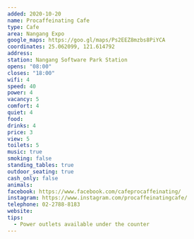 ```yaml
---
added: 2020-10-20
name: Procaffeinating Cafe
type: Cafe
area: Nangang Expo
google_maps: https://goo.gl/maps/Ps2EEZ8mzbs8PiYCA
coordinates: 25.062099, 121.614792
address: 
station: Nangang Software Park Station
opens: "08:00"
closes: "18:00"
wifi: 4
speed: 40
power: 4
vacancy: 5
comfort: 4
quiet: 4
food: 
drinks: 4
price: 3
view: 5
toilets: 5
music: true
smoking: false
standing_tables: true
outdoor_seating: true
cash_only: false
animals: 
facebook: https://www.facebook.com/cafeprocaffeinating/
instagram: https://www.instagram.com/procaffeinatingcafe/
telephone: 02-2788-8183
website: 
tips:
  - Power outlets available under the counter
---
```

